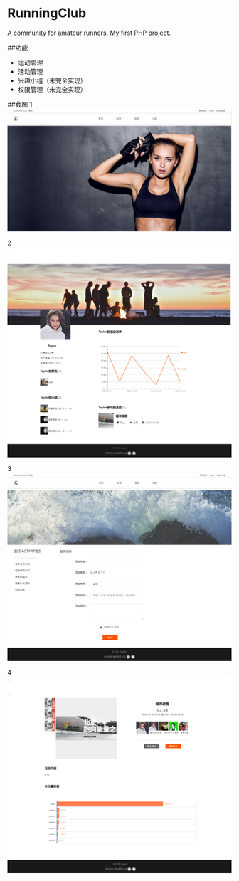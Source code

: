 # RunningClub
A community for amateur runners.
My first PHP project.

##功能
- 运动管理
- 活动管理
- 兴趣小组（未完全实现）
- 权限管理（未完全实现）




##截图
1
![](https://github.com/oraisdy/RunningClub/blob/master/screenshots/1.png?raw=true)

2
![](https://github.com/oraisdy/RunningClub/blob/master/screenshots/2.png?raw=true)

3
![](https://github.com/oraisdy/RunningClub/blob/master/screenshots/3.png?raw=true)

4
![](https://github.com/oraisdy/RunningClub/blob/master/screenshots/4.png?raw=true)






